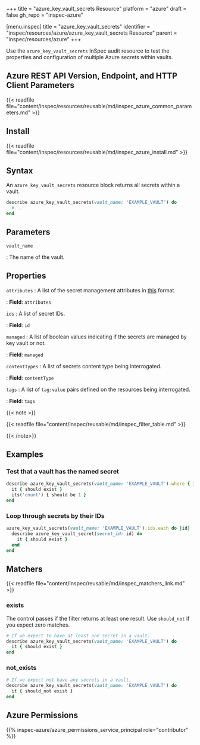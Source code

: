+++
title = "azure_key_vault_secrets Resource"
platform = "azure"
draft = false
gh_repo = "inspec-azure"

[menu.inspec]
title = "azure_key_vault_secrets"
identifier = "inspec/resources/azure/azure_key_vault_secrets Resource"
parent = "inspec/resources/azure"
+++

Use the `azure_key_vault_secrets` InSpec audit resource to test the properties and configuration of multiple Azure secrets within vaults.

## Azure REST API Version, Endpoint, and HTTP Client Parameters

{{< readfile file="content/inspec/resources/reusable/md/inspec_azure_common_parameters.md" >}}

## Install

{{< readfile file="content/inspec/resources/reusable/md/inspec_azure_install.md" >}}

## Syntax

An `azure_key_vault_secrets` resource block returns all secrets within a vault.

```ruby
describe azure_key_vault_secrets(vault_name: 'EXAMPLE_VAULT') do
  #...
end
```

## Parameters

`vault_name`

: The name of the vault.

## Properties

`attributes`
: A list of the secret management attributes in [this](https://docs.microsoft.com/en-us/rest/api/keyvault/secrets/get-secrets/get-secrets?tabs=HTTP#secretattributes) format.

: **Field**: `attributes`

`ids`
: A list of secret IDs.

: **Field**: `id`

`managed`
: A list of boolean values indicating if the secrets are managed by key vault or not.

: **Field**: `managed`

`contentTypes`
: A list of secrets content type being interrogated.

: **Field**: `contentType`

`tags`
: A list of `tag:value` pairs defined on the resources being interrogated.

: **Field**: `tags`

{{< note >}}

{{< readfile file="content/inspec/reusable/md/inspec_filter_table.md" >}}

{{< /note>}}

## Examples

### Test that a vault has the named secret

```ruby
describe azure_key_vault_secrets(vault_name: 'EXAMPLE_VAULT').where { id.include?('SECRET')} do
  it { should exist }
  its('count') { should be 1 }
end
```

### Loop through secrets by their IDs

```ruby
azure_key_vault_secrets(vault_name: 'EXAMPLE_VAULT').ids.each do |id|
  describe azure_key_vault_secret(secret_id: id) do
    it { should exist }
  end 
end
```

## Matchers

{{< readfile file="content/inspec/reusable/md/inspec_matchers_link.md" >}}

### exists

The control passes if the filter returns at least one result. Use `should_not` if you expect zero matches.

```ruby
# If we expect to have at least one secret in a vault.
describe azure_key_vault_secrets(vault_name: 'EXAMPLE_VAULT') do
  it { should exist }
end
```

### not_exists

```ruby
# If we expect not have any secrets in a vault.
describe azure_key_vault_secrets(vault_name: 'EXAMPLE_VAULT') do
  it { should_not exist }
end
```

## Azure Permissions

{{% inspec-azure/azure_permissions_service_principal role="contributor" %}}
